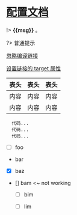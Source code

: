 # [配置文档](https://docsify.js.org/#/zh-cn/quickstart)

!>  **{{msg}}** 。

?> 普通提示

[忽略编译链接](/_page/config/config.md ':ignore')

[设置链接的 target 属性](/_page/config/config.md ':target=_blank')

表头|表头|表头
---|:--:|---:
内容|内容|内容
内容|内容|内容

```
  代码...
  代码...
  代码...
```

- [ ] foo
- bar
- [x] baz
- [] bam <~ not working
  - [ ] bim
  - [ ] lim


<script>
  new Vue({
    el: '#main',
    data: { msg: '使用命令docsify serve初始化该文档' }
  })
</script>


<!-- <vuep template="#example"></vuep>

<script v-pre type="text/x-template" id="example">
  <template>
    <div>{{ msg }}</div>
  </template>

  <script>
    module.exports = {

        data: function () {
            return {
                name: 'Vue',
                msg: '使用命令docsify serve初始化该文档'
            }
        }
    }
  </script>
</script> -->